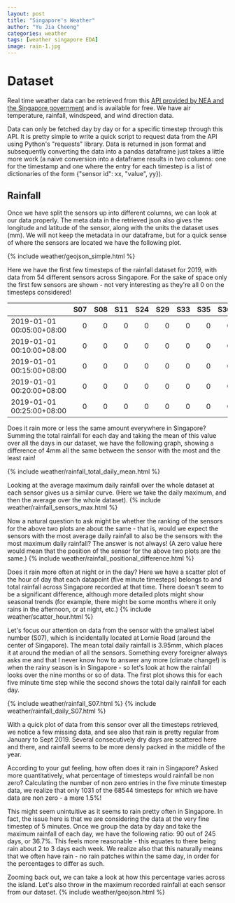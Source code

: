 ```yaml
---
layout: post
title: "Singapore's Weather"
author: "Yu Jia Cheong"
categories: weather
tags: [weather singapore EDA]
image: rain-1.jpg
---
```

# Dataset
Real time weather data can be retrieved from this [API provided by NEA and the Singapore government](https://data.gov.sg/dataset/realtime-weather-readings) and is available for free. We have air temperature, rainfall, windspeed, and wind direction data.

Data can only be fetched day by day or for a specific timestep through this API. It is pretty simple to write a quick script to request data from the API using Python's "requests" library. Data is returned in json format and subsequently converting the data into a pandas dataframe just takes a little more work (a naive conversion into a dataframe results in two columns: one for the timestamp and one where the entry for each timestep is a list of dictionaries of the form {"sensor id": xx, "value", yy}).

## Rainfall
Once we have split the sensors up into different columns, we can look at our data properly. The meta data in the retrieved json also gives the longitude and latitude of the sensor, along with the units the dataset uses (mm). We will not keep the metadata in our dataframe, but for a quick sense of where the sensors are located we have the following plot.

{% include weather/geojson_simple.html %}

Here we have the first few timesteps of the rainfall dataset for 2019, with data from 54 different sensors across Singapore. For the sake of space only the first few sensors are shown - not very interesting as they're all 0 on the timesteps considered!

|                           |   S07 |   S08 |   S11 |   S24 |   S29 |   S33 |   S35 |   S36 |
|:--------------------------|------:|------:|------:|------:|------:|------:|------:|------:|
| 2019-01-01 00:05:00+08:00 |     0 |     0 |     0 |     0 |     0 |     0 |     0 |     0 |
| 2019-01-01 00:10:00+08:00 |     0 |     0 |     0 |     0 |     0 |     0 |     0 |     0 |
| 2019-01-01 00:15:00+08:00 |     0 |     0 |     0 |     0 |     0 |     0 |     0 |     0 |
| 2019-01-01 00:20:00+08:00 |     0 |     0 |     0 |     0 |     0 |     0 |     0 |     0 |
| 2019-01-01 00:25:00+08:00 |     0 |     0 |     0 |     0 |     0 |     0 |     0 |     0 |

Does it rain more or less the same amount everywhere in Singapore? Summing the total rainfall for each day and taking the mean of this value over all the days in our dataset, we have the following graph, showing a difference of 4mm all the same between the sensor with the most and the least rain!

{% include weather/rainfall_total_daily_mean.html %}

Looking at the average maximum daily rainfall over the whole dataset at each sensor gives us a similar curve. (Here we take the daily maximum, and then the average over the whole dataset).
{% include weather/rainfall_sensors_max.html %}

Now a natural question to ask might be whether the ranking of the sensors for the above two plots are about the same - that is, would we expect the sensors with the most average daily rainfall to also be the sensors with the most maximum daily rainfall? The answer is not always! (A zero value here would mean that the position of the sensor for the above two plots are the same.)
{% include weather/rainfall_positional_difference.html %}

Does it rain more often at night or in the day? Here we have a scatter plot of the hour of day that each datapoint (five minute timesteps) belongs to and total rainfall across Singapore recorded at that time. There doesn't seem to be a significant difference, although more detailed plots might show seasonal trends (for example, there might be some months where it only rains in the afternoon, or at night, etc.)
{% include weather/scatter_hour.html %}

Let's focus our attention on data from the sensor with the smallest label number (S07), which is incidentally located at Lornie Road (around the center of Singapore). The mean total daily rainfall is 3.95mm, which places it at around the median of all the sensors. Something every foreigner always asks me and that I never know how to answer any more (climate change!) is when the rainy season is in Singapore - so let's look at how the rainfall looks over the nine months or so of data. The first plot shows this for each five minute time step while the second shows the total daily rainfall for each day.

{% include weather/rainfall_S07.html %}
{% include weather/rainfall_daily_S07.html %}

With a quick plot of data from this sensor over all the timesteps retrieved, we notice a few missing data, and see also that rain is pretty regular from January to Sept 2019. Several consecutively dry days are scattered here and there, and rainfall seems to be more densly packed in the middle of the year.

According to your gut feeling, how often does it rain in Singapore? Asked more quantitatively, what percentage of timesteps would rainfall be non zero? Calculating the number of non zero entries in the five minute timestep data, we realize that only 1031 of the 68544 timesteps for which we have data are non zero - a mere 1.5%!

This might seem unintuitive as it seems to rain pretty often in Singapore. In fact, the issue here is that we are considering the data at the very fine timestep of 5 minutes. Once we group the data by day and take the maximum rainfall of each day, we have the following ratio: 90 out of 245 days, or 36.7%. This feels more reasonable - this equates to there being rain about 2 to 3 days each week. We realize also that this naturally means that we often have rain - no rain patches within the same day, in order for the percentages to differ as such.

Zooming back out, we can take a look at how this percentage varies across the island. Let's also throw in the maximum recorded rainfall at each sensor from our dataset.
{% include weather/geojson.html %}

